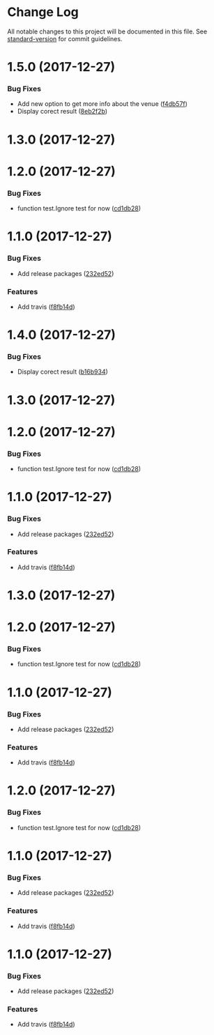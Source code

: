 # Change Log

All notable changes to this project will be documented in this file. See [standard-version](https://github.com/conventional-changelog/standard-version) for commit guidelines.

<a name="1.5.0"></a>
# 1.5.0 (2017-12-27)


### Bug Fixes

* Add new option to get more info about the venue ([f4db57f](https://github.com/baires/ontap-cli/commit/f4db57f))
* Display corect result ([8eb2f2b](https://github.com/baires/ontap-cli/commit/8eb2f2b))



<a name="1.3.0"></a>
# 1.3.0 (2017-12-27)



<a name="1.2.0"></a>
# 1.2.0 (2017-12-27)


### Bug Fixes

* function test.Ignore test for now ([cd1db28](https://github.com/baires/ontap-cli/commit/cd1db28))



<a name="1.1.0"></a>
# 1.1.0 (2017-12-27)


### Bug Fixes

* Add release packages ([232ed52](https://github.com/baires/ontap-cli/commit/232ed52))


### Features

* Add travis ([f8fb14d](https://github.com/baires/ontap-cli/commit/f8fb14d))



<a name="1.4.0"></a>
# 1.4.0 (2017-12-27)


### Bug Fixes

* Display corect result ([b16b934](https://github.com/baires/ontap-cli/commit/b16b934))



<a name="1.3.0"></a>
# 1.3.0 (2017-12-27)



<a name="1.2.0"></a>
# 1.2.0 (2017-12-27)


### Bug Fixes

* function test.Ignore test for now ([cd1db28](https://github.com/baires/ontap-cli/commit/cd1db28))



<a name="1.1.0"></a>
# 1.1.0 (2017-12-27)


### Bug Fixes

* Add release packages ([232ed52](https://github.com/baires/ontap-cli/commit/232ed52))


### Features

* Add travis ([f8fb14d](https://github.com/baires/ontap-cli/commit/f8fb14d))



<a name="1.3.0"></a>
# 1.3.0 (2017-12-27)



<a name="1.2.0"></a>
# 1.2.0 (2017-12-27)


### Bug Fixes

* function test.Ignore test for now ([cd1db28](https://github.com/baires/ontap-cli/commit/cd1db28))



<a name="1.1.0"></a>
# 1.1.0 (2017-12-27)


### Bug Fixes

* Add release packages ([232ed52](https://github.com/baires/ontap-cli/commit/232ed52))


### Features

* Add travis ([f8fb14d](https://github.com/baires/ontap-cli/commit/f8fb14d))



<a name="1.2.0"></a>
# 1.2.0 (2017-12-27)


### Bug Fixes

* function test.Ignore test for now ([cd1db28](https://github.com/baires/ontap-cli/commit/cd1db28))



<a name="1.1.0"></a>
# 1.1.0 (2017-12-27)


### Bug Fixes

* Add release packages ([232ed52](https://github.com/baires/ontap-cli/commit/232ed52))


### Features

* Add travis ([f8fb14d](https://github.com/baires/ontap-cli/commit/f8fb14d))



<a name="1.1.0"></a>
# 1.1.0 (2017-12-27)


### Bug Fixes

* Add release packages ([232ed52](https://github.com/baires/ontap-cli/commit/232ed52))


### Features

* Add travis ([f8fb14d](https://github.com/baires/ontap-cli/commit/f8fb14d))
